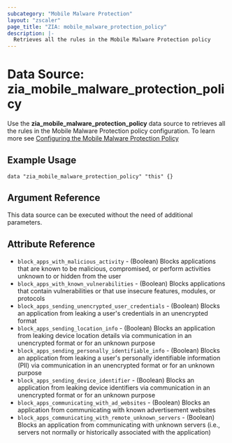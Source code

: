 ```yaml
---
subcategory: "Mobile Malware Protection"
layout: "zscaler"
page_title: "ZIA: mobile_malware_protection_policy"
description: |-
  Retrieves all the rules in the Mobile Malware Protection policy
---
```


# Data Source: zia_mobile_malware_protection_policy

Use the **zia_mobile_malware_protection_policy** data source to retrieves all the rules in the Mobile Malware Protection policy configuration. To learn more see [Configuring the Mobile Malware Protection Policy](https://help.zscaler.com/zia/configuring-mobile-malware-protection-policy)

## Example Usage

```hcl
data "zia_mobile_malware_protection_policy" "this" {}
```

## Argument Reference

This data source can be executed without the need of additional parameters.

## Attribute Reference

* `block_apps_with_malicious_activity` - (Boolean) Blocks applications that are known to be malicious, compromised, or perform activities unknown to or hidden from the user
* `block_apps_with_known_vulnerabilities` - (Boolean) Blocks applications that contain vulnerabilities or that use insecure features, modules, or protocols
* `block_apps_sending_unencrypted_user_credentials` - (Boolean) Blocks an application from leaking a user's credentials in an unencrypted format
* `block_apps_sending_location_info` - (Boolean) Blocks an application from leaking device location details via communication in an unencrypted format or for an unknown purpose
* `block_apps_sending_personally_identifiable_info` - (Boolean) Blocks an application from leaking a user's personally identifiable information (PII) via communication in an unencrypted format or for an unknown purpose
* `block_apps_sending_device_identifier` - (Boolean) Blocks an application from leaking device identifiers via communication in an unencrypted format or for an unknown purpose
* `block_apps_communicating_with_ad_websites` - (Boolean) Blocks an application from communicating with known advertisement websites
* `block_apps_communicating_with_remote_unknown_servers` - (Boolean) Blocks an application from communicating with unknown servers (i.e., servers not normally or historically associated with the application)
